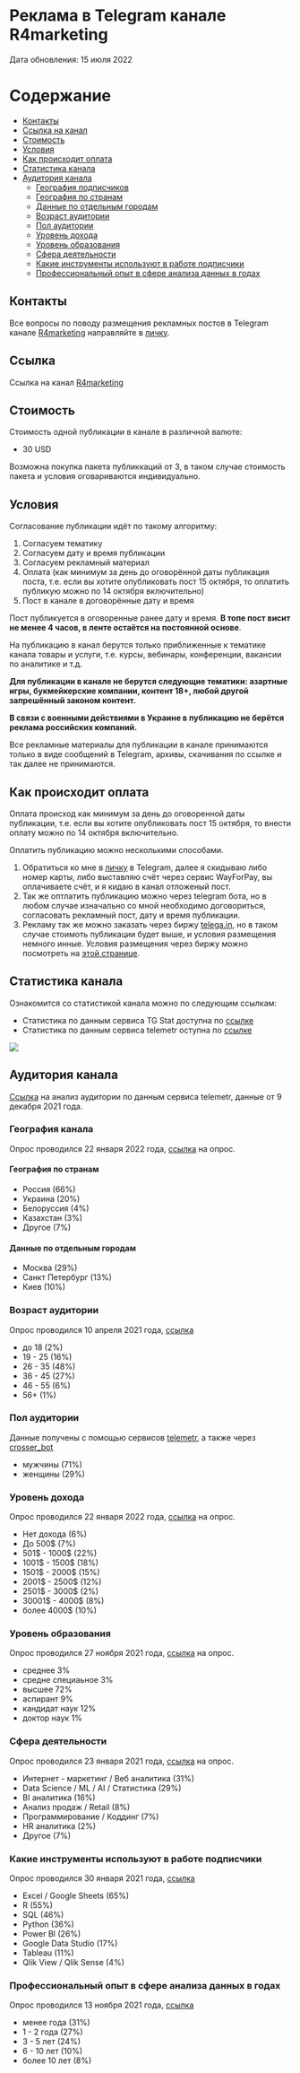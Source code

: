 
<script async src="//pagead2.googlesyndication.com/pagead/js/adsbygoogle.js"></script>
<script>
  (adsbygoogle = window.adsbygoogle || []).push({
    google_ad_client: "ca-pub-7009762262305396",
    enable_page_level_ads: true
  });
</script>
  
<!-- Global site tag (gtag.js) - Google Analytics -->
<script async src="https://www.googletagmanager.com/gtag/js?id=UA-114798296-1"></script>
<script>
  window.dataLayer = window.dataLayer || [];
  function gtag(){dataLayer.push(arguments);}
  gtag('js', new Date());
  gtag('config', 'UA-114798296-1');
</script>

<title>Реклама в telegram канале R4marketing</title>

# Реклама в Telegram канале R4marketing

Дата обновления: 15 июля 2022

# Содержание

* [Контакты](#контакты)
* [Ссылка на канал](#ссылка)
* [Стоимость](#стоимость)
* [Условия](#условия)
* [Как происходит оплата](#как-происходит-оплата)
* [Статистика канала](#статистика-канала)
* [Аудитория канала](#аудитория-канала)
  *  [География подписчиков](#география-канала)
    * [География по странам](#география-по-странам)
    * [Данные по отдельным городам](#данные-по-отдельным-городам)
  * [Возраст аудитории](#возраст-аудитории)
  * [Пол аудитории](#пол-аудитории)
  * [Уровень дохода](#уровень-дохода)
  * [Уровень образования](#уровень-образования)
  * [Сфера деятельности](#сфера-деятельности)
  * [Какие инструменты используют в работе подписчики](#какие-инструменты-используют-в-работе-подписчики)
  * [Профессиональный опыт в сфере анализа данных в годах](#профессиональный-опыт-в-сфере-анализа-данных-в-годах)

## Контакты
Все вопросы по поводу размещения рекламных постов в Telegram канале [R4marketing](https://t.me/R4marketing) направляйте в [личку](https://t.me/AlexeySeleznev).

## Ссылка
Ссылка на канал [R4marketing](https://t.me/R4marketing)

## Стоимость
Стоимость одной публикации в канале в различной валюте:

* 30 USD

Возможна покупка пакета публиккаций от 3, в таком случае стоимость пакета и условия оговариваются индивидуально.

## Условия
Согласование публикации идёт по такому алгоритму: 

1. Согласуем тематику
2. Согласуем дату и время публикации
3. Согласуем рекламный материал
4. Оплата (как минимум за день до оговорённой даты публикация поста, т.е. если вы хотите опубликовать пост 15 октября, то оплатить публикую можно по 14 октября включительно)
5. Пост в канале в договорённые дату и время

Пост публикуется в оговоренные ранее дату и время. **В топе пост висит не менее 4 часов, в ленте остаётся на постоянной основе**.

На публикацию в канал берутся только приближенные к тематике канала товары и услуги, т.е. курсы, вебинары, конференции, вакансии по аналитике и т.д. 

**Для публикации в канале не берутся следующие тематики: азартные игры, букмейкерские компании, контент 18+, любой другой запрешённый законом контент.**

**В связи с военными действиями в Украине в публикацию не берётся реклама российских компаний.**

Все рекламные материалы для публикации в канале принимаются только в виде сообщений в Telegram, архивы, скачивания по ссылке и так далее не принимаются.

## Как происходит оплата
Оплата происход как минимум за день до оговоренной даты публикации, т.е. если вы хотите опубликовать пост 15 октября, то внести оплату можно по 14 октября включительно.

Оплатить публикацию можно несколькими способами.

1. Обратиться ко мне в [личку](https://t.me/R4marketing) в Telegram, далее я скидываю либо номер карты, либо выставляю счёт через сервис WayForPay, вы оплачиваете счёт, и я кидаю в канал отложеный пост.
2. Так же оптлатить публикацию можно через telegram бота, но в любом случае изначально со мной необходимо договориться, согласовать рекламный пост, дату и время публикации.
3. Рекламу так же можно заказать через биржу [telega.in](https://telega.in/channels/R4marketing/card), но в таком случае стоимоть публикации будет выше, и условия размещения немного инные. Условия размещения через биржу можно посмотреть на [этой странице](https://telega.in/channels/R4marketing/card).

## Статистика канала
Ознакомится со статистикой канала можно по следующим ссылкам:

* Статистика по данным сервиса TG Stat доступна по [ссылке](https://uk.tgstat.com/channel/@R4marketing)
* Статистика по данным сервиса telemetr оступна по [ссылке](https://telemetr.me/analytics/?name=https://tmtr.me/r4marketing)

<!-- TGStat.ru Widget Stat -->
<img src="//tgstat.ru/channel/@R4marketing/stat-widget.png" />

## Аудитория канала
[Ссылка](https://telemetr.me/activity_cross/?permalink=e4e8818a860ea8108bd00f94c9893ce5) на анализ аудитории по данным сервиса telemetr, данные от 9 декабря 2021 года.

### География канала
Опрос проводился 22 января 2022 года, [ссылка](https://t.me/R4marketing/942) на опрос. 

#### География по странам

* Россия (66%)
* Украина (20%)
* Белоруссия (4%)
* Казахстан (3%)
* Другое (7%)

#### Данные по отдельным городам

* Москва (29%)
* Санкт Петербург (13%)
* Киев (10%)

### Возраст аудитории
Опрос проводился 10 апреля 2021 года, [ссылка](https://t.me/R4marketing/692)

* до 18   (2%)
* 19 - 25 (16%)
* 26 - 35 (48%)
* 36 - 45 (27%)
* 46 - 55 (6%)
* 56+     (1%)

### Пол аудитории
Данные получены с помощью сервисов [telemetr](https://telemetr.me/activity_cross/?permalink=859b904b60b1f63bda6d8fd70d3c2fed), а также через [crosser_bot](https://t.me/crosser_bot)

* мужчины (71%)
* женщины (29%)

### Уровень дохода
Опрос проводился 22 января 2022 года, [ссылка](https://t.me/R4marketing/948) на опрос.

* Нет дохода     (6%)
* До 500$        (7%) 
* 501$ - 1000$   (22%)
* 1001$ - 1500$  (18%)
* 1501$ - 2000$  (15%)
* 2001$ - 2500$  (12%)
* 2501$ - 3000$  (2%)
* 30001$ - 4000$ (8%)
* более 4000$    (10%)

### Уровень образования
Опрос проводился 27 ноября 2021 года, [ссылка](https://t.me/R4marketing/897) на опрос.

* среднее 3%
* средне специаьное 3%
* высшее 72%
* аспирант 9%
* кандидат наук 12%
* доктор наук 1%

### Сфера деятельности
Опрос проводился 23 января 2021 года, [ссылка](https://t.me/R4marketing/599) на опрос.

* Интернет - маркетинг / Веб аналитика (31%)
* Data Science / ML / AI / Статистика (29%)
* BI аналитика (16%)
* Анализ продаж / Retail (8%)
* Программирование / Коддинг (7%)
* HR аналитика (2%)
* Другое (7%)

### Какие инструменты используют в работе подписчики
Опрос проводился 30 января 2021 года, [ссылка](https://t.me/R4marketing/606)

* Excel / Google Sheets (65%)
* R (55%)
* SQL (46%)
* Python (36%)
* Power BI (26%)
* Google Data Studio (17%)
* Tableau (11%)
* Qlik View / Qlik Sense (4%)

### Профессиональный опыт в сфере анализа данных в годах
Опрос проводился 13 ноября 2021 года, [ссылка](https://t.me/R4marketing/885)

* менее года (31%)
* 1 - 2 года (27%)
* 3 - 5 лет (24%)
* 6 - 10 лет (10%)
* более 10 лет (8%)

